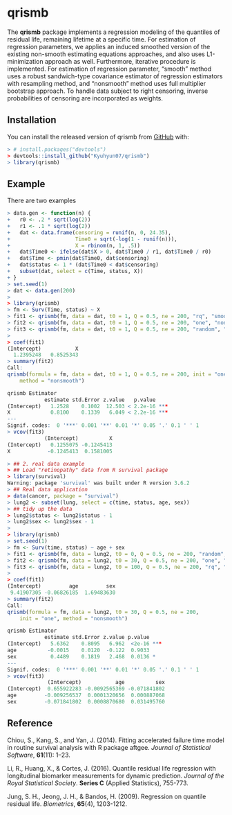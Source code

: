 
<!-- README.md is generated from README.Rmd. Please edit that file -->

# qrismb

<!-- badges: start -->

<!-- badges: end -->

The **qrismb** package implements a regression modeling of the quantiles
of residual life, remaining lifetime at a specific time. For estimation
of regression parameters, we applies an induced smoothed version of the
existing non-smooth estimating equations approaches, and also uses
L1-minimization approach as well. Furthermore, iterative procedure is
implemented. For estimation of regression parameter, “smooth” method
uses a robust sandwich-type covariance estimator of regression
estimators with resampling method, and “nonsmooth” method uses full
multiplier bootstrap approach. To handle data subject to right
censoring, inverse probabilities of censoring are incorporated as
weights.

## Installation

You can install the released version of qrismb from
[GitHub](https://github.com/Kyuhyun07/qrismb) with:

``` r
> # install.packages("devtools")
> devtools::install_github("Kyuhyun07/qrismb")
> library(qrismb)
```

## Example

There are two examples

``` r
> data.gen <- function(n) {
+   r0 <- .2 * sqrt(log(2))
+   r1 <- .1 * sqrt(log(2))
+   dat <- data.frame(censoring = runif(n, 0, 24.35),
+                     Time0 = sqrt(-log(1 - runif(n))),
+                     X = rbinom(n, 1, .5))
+   dat$Time0 <- ifelse(dat$X > 0, dat$Time0 / r1, dat$Time0 / r0)
+   dat$Time <- pmin(dat$Time0, dat$censoring)
+   dat$status <- 1 * (dat$Time0 < dat$censoring)
+   subset(dat, select = c(Time, status, X))
+ }
> set.seed(1)
> dat <- data.gen(200)
> 
> library(qrismb)
> fm <- Surv(Time, status) ~ X
> fit1 <- qrismb(fm, data = dat, t0 = 1, Q = 0.5, ne = 200, "rq", "smooth")
> fit2 <- qrismb(fm, data = dat, t0 = 1, Q = 0.5, ne = 200, "one", "nonsmooth")
> fit3 <- qrismb(fm, data = dat, t0 = 1, Q = 0.5, ne = 200, "random", "iterative")
> 
> coef(fit1)
(Intercept)           X 
  1.2395248   0.8525343 
> summary(fit2)
Call:
qrismb(formula = fm, data = dat, t0 = 1, Q = 0.5, ne = 200, init = "one", 
    method = "nonsmooth")

qrismb Estimator
            estimate std.Error z.value   p.value    
(Intercept)   1.2528    0.1002  12.503 < 2.2e-16 ***
X             0.8100    0.1339   6.049 < 2.2e-16 ***
---
Signif. codes:  0 '***' 0.001 '**' 0.01 '*' 0.05 '.' 0.1 ' ' 1
> vcov(fit3)
            (Intercept)          X
(Intercept)   0.1255075 -0.1245413
X            -0.1245413  0.1581005
```

``` r
> ## 2. real data example
> ## Load "retinopathy" data from R survival package
> library(survival)
Warning: package 'survival' was built under R version 3.6.2
> ## Real data application
> data(cancer, package = "survival")
> lung2 <- subset(lung, select = c(time, status, age, sex))
> ## tidy up the data
> lung2$status <- lung2$status - 1
> lung2$sex <- lung2$sex - 1
> 
> library(qrismb)
> set.seed(1)
> fm <- Surv(time, status) ~ age + sex
> fit1 <- qrismb(fm, data = lung2, t0 = 0, Q = 0.5, ne = 200, "random", "smooth")
> fit2 <- qrismb(fm, data = lung2, t0 = 30, Q = 0.5, ne = 200, "one", "nonsmooth")
> fit3 <- qrismb(fm, data = lung2, t0 = 100, Q = 0.5, ne = 200, "rq", "iterative")
> 
> coef(fit1)
(Intercept)         age         sex 
 9.41907305 -0.06826185  1.69483630 
> summary(fit2)
Call:
qrismb(formula = fm, data = lung2, t0 = 30, Q = 0.5, ne = 200, 
    init = "one", method = "nonsmooth")

qrismb Estimator
            estimate std.Error z.value p.value    
(Intercept)   5.6362    0.8095   6.962  <2e-16 ***
age          -0.0015    0.0120  -0.122  0.9033    
sex           0.4489    0.1819   2.468  0.0136 *  
---
Signif. codes:  0 '***' 0.001 '**' 0.01 '*' 0.05 '.' 0.1 ' ' 1
> vcov(fit3)
             (Intercept)           age          sex
(Intercept)  0.655922283 -0.0092565369 -0.071841802
age         -0.009256537  0.0001320656  0.000887068
sex         -0.071841802  0.0008870680  0.031495760
```

## Reference

Chiou, S., Kang, S., and Yan, J. (2014). Fitting accelerated failure
time model in routine survival analysis with R package aftgee. *Journal
of Statistical Software*, **61**(11): 1–23.

Li, R., Huang, X., & Cortes, J. (2016). Quantile residual life
regression with longitudinal biomarker measurements for dynamic
prediction. *Journal of the Royal Statistical Society*. **Series C**
(Applied Statistics), 755-773.

Jung, S. H., Jeong, J. H., & Bandos, H. (2009). Regression on quantile
residual life. *Biometrics*, **65**(4), 1203-1212.
